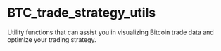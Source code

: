 # BTC_trade_strategy_utils
Utility functions that can assist you in visualizing Bitcoin trade data and optimize your trading strategy.
